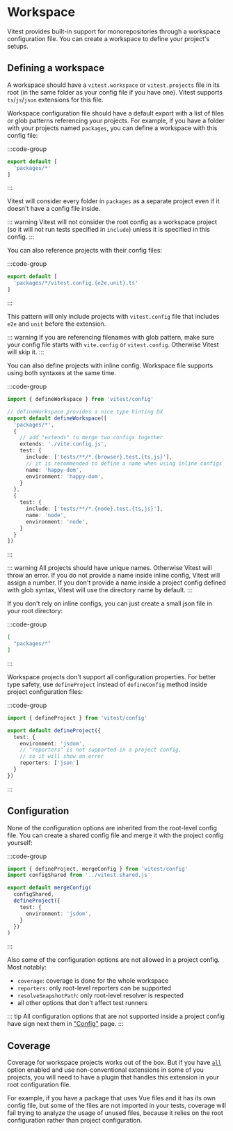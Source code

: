 # Workspace

Vitest provides built-in support for monorepositories through a workspace configuration file. You can create a workspace to define your project's setups.

## Defining a workspace

A workspace should have a `vitest.workspace` or `vitest.projects` file in its root (in the same folder as your config file if you have one). Vitest supports `ts`/`js`/`json` extensions for this file.

Workspace configuration file should have a default export with a list of files or glob patterns referencing your projects. For example, if you have a folder with your projects named `packages`, you can define a workspace with this config file:

:::code-group
```ts [vitest.workspace.ts]
export default [
  'packages/*'
]
```
:::

Vitest will consider every folder in `packages` as a separate project even if it doesn't have a config file inside.

::: warning
Vitest will not consider the root config as a workspace project (so it will not run tests specified in `include`) unless it is specified in this config.
:::

You can also reference projects with their config files:

:::code-group
```ts [vitest.workspace.ts]
export default [
  'packages/*/vitest.config.{e2e,unit}.ts'
]
```
:::

This pattern will only include projects with `vitest.config` file that includes `e2e` and `unit` before the extension.

::: warning
If you are referencing filenames with glob pattern, make sure your config file starts with `vite.config` or `vitest.config`. Otherwise Vitest will skip it.
:::

You can also define projects with inline config. Workspace file supports using both syntaxes at the same time.

:::code-group
```ts [vitest.workspace.ts]
import { defineWorkspace } from 'vitest/config'

// defineWorkspace provides a nice type hinting DX
export default defineWorkspace([
  'packages/*',
  {
    // add "extends" to merge two configs together
    extends: './vite.config.js',
    test: {
      include: ['tests/**/*.{browser}.test.{ts,js}'],
      // it is recommended to define a name when using inline configs
      name: 'happy-dom',
      environment: 'happy-dom',
    }
  },
  {
    test: {
      include: ['tests/**/*.{node}.test.{ts,js}'],
      name: 'node',
      environment: 'node',
    }
  }
])
```
:::

::: warning
All projects should have unique names. Otherwise Vitest will throw an error. If you do not provide a name inside inline config, Vitest will assign a number. If you don't provide a name inside a project config defined with glob syntax, Vitest will use the directory name by default.
:::

If you don't rely on inline configs, you can just create a small json file in your root directory:

:::code-group
```json [vitest.workspace.json]
[
  "packages/*"
]
```
:::

Workspace projects don't support all configuration properties. For better type safety, use `defineProject` instead of `defineConfig` method inside project configuration files:

:::code-group
```ts [packages/a/vitest.config.ts]
import { defineProject } from 'vitest/config'

export default defineProject({
  test: {
    environment: 'jsdom',
    // "reporters" is not supported in a project config,
    // so it will show an error
    reporters: ['json']
  }
})
```
:::

## Configuration

None of the configuration options are inherited from the root-level config file. You can create a shared config file and merge it with the project config yourself:

:::code-group
```ts [packages/a/vitest.config.ts]
import { defineProject, mergeConfig } from 'vitest/config'
import configShared from '../vitest.shared.js'

export default mergeConfig(
  configShared,
  defineProject({
    test: {
      environment: 'jsdom',
    }
  })
)
```
:::

Also some of the configuration options are not allowed in a project config. Most notably:

- `coverage`: coverage is done for the whole workspace
- `reporters`: only root-level reporters can be supported
- `resolveSnapshotPath`: only root-level resolver is respected
- all other options that don't affect test runners

::: tip
All configuration options that are not supported inside a project config have <NonProjectOption /> sign next them in ["Config"](/config/) page.
:::

## Coverage

Coverage for workspace projects works out of the box. But if you have [`all`](/config/#coverage-all) option enabled and use non-conventional extensions in some of you projects, you will need to have a plugin that handles this extension in your root configuration file.

For example, if you have a package that uses Vue files and it has its own config file, but some of the files are not imported in your tests, coverage will fail trying to analyze the usage of unused files, because it relies on the root configuration rather than project configuration.
